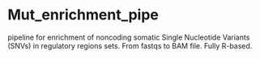 # Mut_enrichment_pipe
pipeline for enrichment of noncoding somatic Single Nucleotide Variants (SNVs) in regulatory regions sets. From fastqs to BAM file. Fully R-based.
